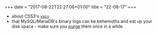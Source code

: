 +++
date = "2017-08-22T22:27:06+01:00"
title = "22-08-17"
+++

* about CSS3's [`vmin`](https://css-tricks.com/viewport-sized-typography/)
* that MySQL/MariaDB's binary logs can be behemoths and eat up your disk space - make sure you [purge](https://dev.mysql.com/doc/refman/5.7/en/purge-binary-logs.html) them once in a while
